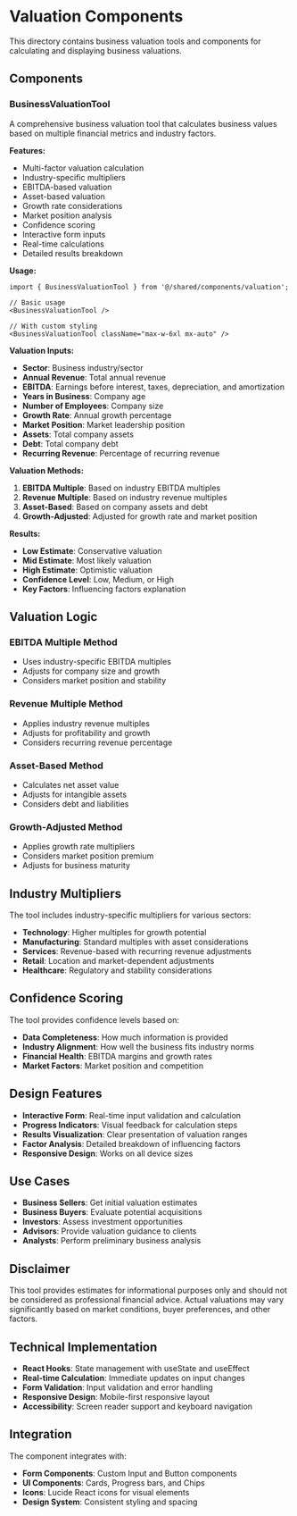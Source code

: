 # Valuation Components

This directory contains business valuation tools and components for calculating and displaying business valuations.

## Components

### BusinessValuationTool

A comprehensive business valuation tool that calculates business values based on multiple financial metrics and industry factors.

**Features:**
- Multi-factor valuation calculation
- Industry-specific multipliers
- EBITDA-based valuation
- Asset-based valuation
- Growth rate considerations
- Market position analysis
- Confidence scoring
- Interactive form inputs
- Real-time calculations
- Detailed results breakdown

**Usage:**
```tsx
import { BusinessValuationTool } from '@/shared/components/valuation';

// Basic usage
<BusinessValuationTool />

// With custom styling
<BusinessValuationTool className="max-w-6xl mx-auto" />
```

**Valuation Inputs:**
- **Sector**: Business industry/sector
- **Annual Revenue**: Total annual revenue
- **EBITDA**: Earnings before interest, taxes, depreciation, and amortization
- **Years in Business**: Company age
- **Number of Employees**: Company size
- **Growth Rate**: Annual growth percentage
- **Market Position**: Market leadership position
- **Assets**: Total company assets
- **Debt**: Total company debt
- **Recurring Revenue**: Percentage of recurring revenue

**Valuation Methods:**
1. **EBITDA Multiple**: Based on industry EBITDA multiples
2. **Revenue Multiple**: Based on industry revenue multiples
3. **Asset-Based**: Based on company assets and debt
4. **Growth-Adjusted**: Adjusted for growth rate and market position

**Results:**
- **Low Estimate**: Conservative valuation
- **Mid Estimate**: Most likely valuation
- **High Estimate**: Optimistic valuation
- **Confidence Level**: Low, Medium, or High
- **Key Factors**: Influencing factors explanation

## Valuation Logic

### EBITDA Multiple Method
- Uses industry-specific EBITDA multiples
- Adjusts for company size and growth
- Considers market position and stability

### Revenue Multiple Method
- Applies industry revenue multiples
- Adjusts for profitability and growth
- Considers recurring revenue percentage

### Asset-Based Method
- Calculates net asset value
- Adjusts for intangible assets
- Considers debt and liabilities

### Growth-Adjusted Method
- Applies growth rate multipliers
- Considers market position premium
- Adjusts for business maturity

## Industry Multipliers

The tool includes industry-specific multipliers for various sectors:

- **Technology**: Higher multiples for growth potential
- **Manufacturing**: Standard multiples with asset considerations
- **Services**: Revenue-based with recurring revenue adjustments
- **Retail**: Location and market-dependent adjustments
- **Healthcare**: Regulatory and stability considerations

## Confidence Scoring

The tool provides confidence levels based on:

- **Data Completeness**: How much information is provided
- **Industry Alignment**: How well the business fits industry norms
- **Financial Health**: EBITDA margins and growth rates
- **Market Factors**: Market position and competition

## Design Features

- **Interactive Form**: Real-time input validation and calculation
- **Progress Indicators**: Visual feedback for calculation steps
- **Results Visualization**: Clear presentation of valuation ranges
- **Factor Analysis**: Detailed breakdown of influencing factors
- **Responsive Design**: Works on all device sizes

## Use Cases

- **Business Sellers**: Get initial valuation estimates
- **Business Buyers**: Evaluate potential acquisitions
- **Investors**: Assess investment opportunities
- **Advisors**: Provide valuation guidance to clients
- **Analysts**: Perform preliminary business analysis

## Disclaimer

This tool provides estimates for informational purposes only and should not be considered as professional financial advice. Actual valuations may vary significantly based on market conditions, buyer preferences, and other factors.

## Technical Implementation

- **React Hooks**: State management with useState and useEffect
- **Real-time Calculation**: Immediate updates on input changes
- **Form Validation**: Input validation and error handling
- **Responsive Design**: Mobile-first responsive layout
- **Accessibility**: Screen reader support and keyboard navigation

## Integration

The component integrates with:
- **Form Components**: Custom Input and Button components
- **UI Components**: Cards, Progress bars, and Chips
- **Icons**: Lucide React icons for visual elements
- **Design System**: Consistent styling and spacing
